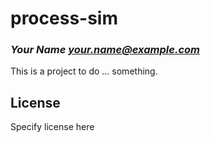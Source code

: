 # process-sim
### _Your Name <your.name@example.com>_

This is a project to do ... something.

## License

Specify license here

